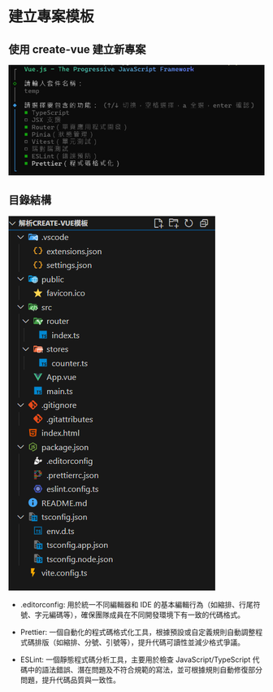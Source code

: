 # 建立專案模板

## 使用 create-vue 建立新專案

![建立 create-vue 專案](create-vue.png)

## 目錄結構

![空白專案結構](structure.png)

- .editorconfig: 用於統一不同編輯器和 IDE 的基本編輯行為（如縮排、行尾符號、字元編碼等），確保團隊成員在不同開發環境下有一致的代碼格式。

- Prettier: 一個自動化的程式碼格式化工具，根據預設或自定義規則自動調整程式碼排版（如縮排、分號、引號等），提升代碼可讀性並減少格式爭議。

- ESLint: 一個靜態程式碼分析工具，主要用於檢查 JavaScript/TypeScript 代碼中的語法錯誤、潛在問題及不符合規範的寫法，並可根據規則自動修復部分問題，提升代碼品質與一致性。
